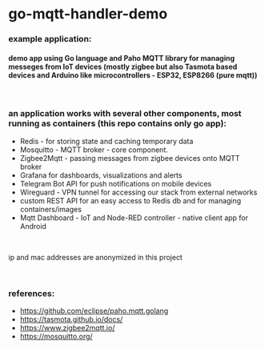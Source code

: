 # go-mqtt-handler-demo

### example application:
#### demo app using Go language and Paho MQTT library for managing messeges from IoT devices (mostly zigbee but also Tasmota based devices and Arduino like microcontrollers - ESP32, ESP8266 (pure mqtt))

&nbsp;

### an application works with several other components, most running as containers (this repo contains only go app):
- Redis - for storing state and caching temporary data
- Mosquitto - MQTT broker - core component.
- Zigbee2Mqtt - passing messages from zigbee devices onto MQTT broker
- Grafana for dashboards, visualizations and alerts
- Telegram Bot API for push notifications on mobile devices
- Wireguard - VPN tunnel for accessing our stack from external networks
- custom REST API for an easy access to Redis db and for managing containers/images
- Mqtt Dashboard - IoT and Node-RED controller - native client app for Android

&nbsp;

ip and mac addresses are anonymized in this project

&nbsp;

### references:
- https://github.com/eclipse/paho.mqtt.golang
- https://tasmota.github.io/docs/
- https://www.zigbee2mqtt.io/
- https://mosquitto.org/


